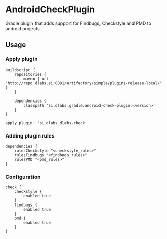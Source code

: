 # AndroidCheckPlugin

Gradle plugin that adds support for Findbugs, Checkstyle and PMD to android projects.

## Usage

### Apply plugin

    buildscript {
        repositories {
            maven { url "http://repo.dlabs.si:8081/artifactory/simple/plugins-release-local/" }
        }
    
        dependencies {
            classpath 'si.dlabs.gradle:android-check-plugin:<version>'
        }
    }
    
    apply plugin: 'si.dlabs.dlabs-check'
    
### Adding plugin rules

    dependencies {
        rulesCheckstyle "<checkstyle_rules>"
        rulesFindbugs "<findbugs_rules>"
        rulesPMD "<pmd_rules>"
    }
    
### Configuration

    check {
        checkstyle {
            enabled true
        }
        findbugs {
            enabled true
        }
        pmd {
            enabled true
        }
    }